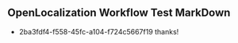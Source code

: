 ## OpenLocalization Workflow Test MarkDown
* 2ba3fdf4-f558-45fc-a104-f724c5667f19 
thanks!<!--HONumber=Mar16_HO3-->
